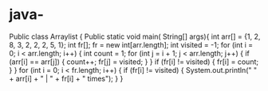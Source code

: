 # java-
Public class Arraylist {
Public static void main( String[] args){
int arr[] = {1, 2, 8, 3, 2, 2, 2, 5, 1};
 int fr[];
 fr = new int[arr.length];
 int visited = -1;
 for (int i = 0; i < arr.length; i++) {
     int count = 1;
     for (int j = i + 1; j < arr.length; j++) {
         if (arr[i] == arr[j]) {
             count++;
             fr[j] = visited;
         }
     }
     if (fr[i] != visited) {
         fr[i] = count;
     }
 }
 for (int i = 0; i < fr.length; i++) {
     if (fr[i] != visited) {
         System.out.println("    " + arr[i] + "    |    " + fr[i] + " times");
     }
 }

